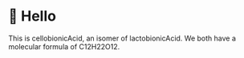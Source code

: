 # 👋 Hello

This is cellobionicAcid, an isomer of lactobionicAcid.
We both have a molecular formula of C12H22O12.
